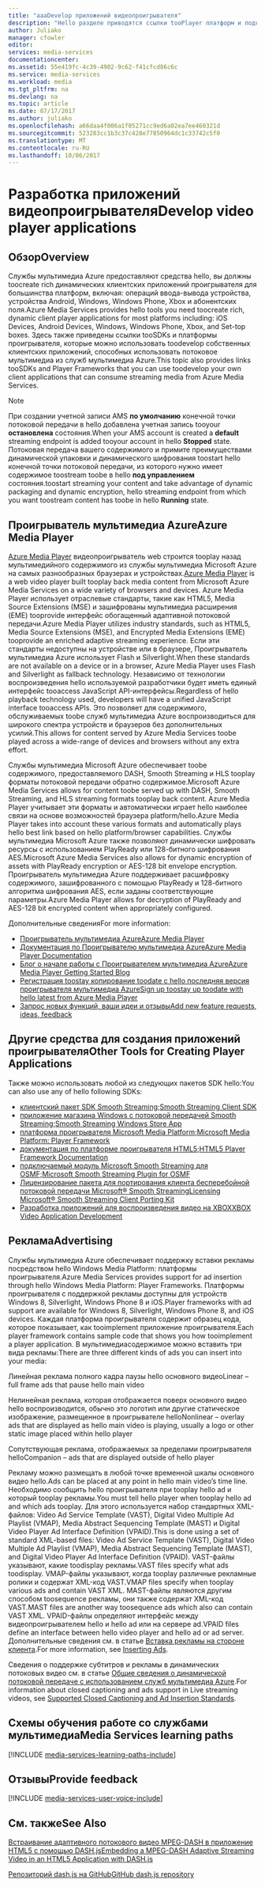 ```yaml
---
title: "aaaDevelop приложений видеопроигрывателя"
description: "Hello разделе приводятся ссылки tooPlayer платформ и подключаемых модулей, которые можно использовать toodevelop собственных клиентских приложений, способных использовать потоковое мультимедиа из служб мультимедиа."
author: Juliako
manager: cfowler
editor: 
services: media-services
documentationcenter: 
ms.assetid: 55e419fc-4c39-4902-9c62-f41cfcd86c6c
ms.service: media-services
ms.workload: media
ms.tgt_pltfrm: na
ms.devlang: na
ms.topic: article
ms.date: 07/17/2017
ms.author: juliako
ms.openlocfilehash: a66daa4f006a1f05271cc9ed6a02ea7ee460321d
ms.sourcegitcommit: 523283cc1b3c37c428e77850964dc1c33742c5f0
ms.translationtype: MT
ms.contentlocale: ru-RU
ms.lasthandoff: 10/06/2017
---
```

# <a name="develop-video-player-applications"></a><span data-ttu-id="21a8e-103">Разработка приложений видеопроигрывателя</span><span class="sxs-lookup"><span data-stu-id="21a8e-103">Develop video player applications</span></span>
## <a name="overview"></a><span data-ttu-id="21a8e-104">Обзор</span><span class="sxs-lookup"><span data-stu-id="21a8e-104">Overview</span></span>
<span data-ttu-id="21a8e-105">Службы мультимедиа Azure предоставляют средства hello, вы должны toocreate rich динамических клиентских приложений проигрывателя для большинства платформ, включая: операций ввода-вывода устройства, устройства Android, Windows, Windows Phone, Xbox и абонентских поля.</span><span class="sxs-lookup"><span data-stu-id="21a8e-105">Azure Media Services provides hello tools you need toocreate rich, dynamic client player applications for most platforms including: iOS Devices, Android Devices, Windows, Windows Phone, Xbox, and Set-top boxes.</span></span> <span data-ttu-id="21a8e-106">Здесь также приведены ссылки tooSDKs и платформы проигрывателя, которые можно использовать toodevelop собственных клиентских приложений, способных использовать потоковое мультимедиа из служб мультимедиа Azure.</span><span class="sxs-lookup"><span data-stu-id="21a8e-106">This topic also provides links tooSDKs and Player Frameworks that you can use toodevelop your own client applications that can consume streaming media from Azure Media Services.</span></span>

>[!NOTE]
><span data-ttu-id="21a8e-107">При создании учетной записи AMS **по умолчанию** конечной точки потоковой передачи в hello добавлена учетная запись tooyour **остановлена** состояния.</span><span class="sxs-lookup"><span data-stu-id="21a8e-107">When your AMS account is created a **default** streaming endpoint is added tooyour account in hello **Stopped** state.</span></span> <span data-ttu-id="21a8e-108">Потоковая передача вашего содержимого и примите преимуществами динамической упаковки и динамического шифрования toostart hello конечной точки потоковой передачи, из которого нужно имеет содержимое toostream toobe в hello **под управлением** состояния.</span><span class="sxs-lookup"><span data-stu-id="21a8e-108">toostart streaming your content and take advantage of dynamic packaging and dynamic encryption, hello streaming endpoint from which you want toostream content has toobe in hello **Running** state.</span></span> 
 
## <a name="azure-media-player"></a><span data-ttu-id="21a8e-109">Проигрыватель мультимедиа Azure</span><span class="sxs-lookup"><span data-stu-id="21a8e-109">Azure Media Player</span></span>
<span data-ttu-id="21a8e-110">[Azure Media Player](http://aka.ms/ampinfo) видеопроигрыватель web строится tooplay назад мультимедийного содержимого из службы мультимедиа Microsoft Azure на самых разнообразных браузерах и устройствах.</span><span class="sxs-lookup"><span data-stu-id="21a8e-110">[Azure Media Player](http://aka.ms/ampinfo) is a web video player built tooplay back media content from Microsoft Azure Media Services on a wide variety of browsers and devices.</span></span> <span data-ttu-id="21a8e-111">Azure Media Player использует отраслевые стандарты, такие как HTML5, Media Source Extensions (MSE) и зашифрованы мультимедиа расширения (EME) tooprovide интерфейс обогащенный адаптивной потоковой передачи.</span><span class="sxs-lookup"><span data-stu-id="21a8e-111">Azure Media Player utilizes industry standards, such as HTML5, Media Source Extensions (MSE), and Encrypted Media Extensions (EME) tooprovide an enriched adaptive streaming experience.</span></span> <span data-ttu-id="21a8e-112">Если эти стандарты недоступны на устройстве или в браузере, Проигрыватель мультимедиа Azure использует Flash и Silverlight.</span><span class="sxs-lookup"><span data-stu-id="21a8e-112">When these standards are not available on a device or in a browser, Azure Media Player uses Flash and Silverlight as fallback technology.</span></span> <span data-ttu-id="21a8e-113">Независимо от технологии воспроизведения hello используемой разработчики будет иметь единый интерфейс tooaccess JavaScript API-интерфейсы.</span><span class="sxs-lookup"><span data-stu-id="21a8e-113">Regardless of hello playback technology used, developers will have a unified JavaScript interface tooaccess APIs.</span></span> <span data-ttu-id="21a8e-114">Это позволяет для содержимого, обслуживаемых toobe служб мультимедиа Azure воспроизводиться для широкого спектра устройств и браузеров без дополнительных усилий.</span><span class="sxs-lookup"><span data-stu-id="21a8e-114">This allows for content served by Azure Media Services toobe played across a wide-range of devices and browsers without any extra effort.</span></span>

<span data-ttu-id="21a8e-115">Службы мультимедиа Microsoft Azure обеспечивает toobe содержимого, предоставляемого DASH, Smooth Streaming и HLS tooplay форматы потоковой передачи обратно содержимое.</span><span class="sxs-lookup"><span data-stu-id="21a8e-115">Microsoft Azure Media Services allows for content toobe served up with DASH, Smooth Streaming, and HLS streaming formats tooplay back content.</span></span> <span data-ttu-id="21a8e-116">Azure Media Player учитывает эти форматы и автоматически играет hello наиболее связи на основе возможностей браузера platform/hello.</span><span class="sxs-lookup"><span data-stu-id="21a8e-116">Azure Media Player takes into account these various formats and automatically plays hello best link based on hello platform/browser capabilities.</span></span> <span data-ttu-id="21a8e-117">Службы мультимедиа Microsoft Azure также позволяют динамически шифровать ресурсы с использованием PlayReady или 128-битного шифрования AES.</span><span class="sxs-lookup"><span data-stu-id="21a8e-117">Microsoft Azure Media Services also allows for dynamic encryption of assets with PlayReady encryption or AES-128 bit envelope encryption.</span></span> <span data-ttu-id="21a8e-118">Проигрыватель мультимедиа Azure поддерживает расшифровку содержимого, зашифрованного с помощью PlayReady и 128-битного алгоритма шифрования AES, если заданы соответствующие параметры.</span><span class="sxs-lookup"><span data-stu-id="21a8e-118">Azure Media Player allows for decryption of PlayReady and AES-128 bit encrypted content when appropriately configured.</span></span> 

<span data-ttu-id="21a8e-119">Дополнительные сведения</span><span class="sxs-lookup"><span data-stu-id="21a8e-119">For more information:</span></span>

* [<span data-ttu-id="21a8e-120">Проигрыватель мультимедиа Azure</span><span class="sxs-lookup"><span data-stu-id="21a8e-120">Azure Media Player</span></span>](http://aka.ms/ampinfo)
* [<span data-ttu-id="21a8e-121">Документация по Проигрывателю мультимедиа Azure</span><span class="sxs-lookup"><span data-stu-id="21a8e-121">Azure Media Player Documentation</span></span>](http://aka.ms/ampdocs) 
* [<span data-ttu-id="21a8e-122">Блог о начале работы с Проигрывателем мультимедиа Azure</span><span class="sxs-lookup"><span data-stu-id="21a8e-122">Azure Media Player Getting Started Blog</span></span>](https://azure.microsoft.com/blog/2015/04/15/announcing-azure-media-player/)
* [<span data-ttu-id="21a8e-123">Регистрация toostay копирование toodate с hello последняя версия проигрывателя мультимедиа Azure</span><span class="sxs-lookup"><span data-stu-id="21a8e-123">Sign up toostay up toodate with hello latest from Azure Media Player</span></span>](http://aka.ms/ampsignup)
* [<span data-ttu-id="21a8e-124">Запрос новых функций, ваши идеи и отзывы</span><span class="sxs-lookup"><span data-stu-id="21a8e-124">Add new feature requests, ideas, feedback</span></span>](http://aka.ms/ampuservoice) 

## <a name="other-tools-for-creating-player-applications"></a><span data-ttu-id="21a8e-125">Другие средства для создания приложений проигрывателя</span><span class="sxs-lookup"><span data-stu-id="21a8e-125">Other Tools for Creating Player Applications</span></span>
<span data-ttu-id="21a8e-126">Также можно использовать любой из следующих пакетов SDK hello:</span><span class="sxs-lookup"><span data-stu-id="21a8e-126">You can also use any of hello following SDKs:</span></span>

* [<span data-ttu-id="21a8e-127">клиентский пакет SDK Smooth Streaming;</span><span class="sxs-lookup"><span data-stu-id="21a8e-127">Smooth Streaming Client SDK</span></span>](http://www.iis.net/downloads/microsoft/smooth-streaming) 
* [<span data-ttu-id="21a8e-128">приложение магазина Windows с потоковой передачей Smooth Streaming;</span><span class="sxs-lookup"><span data-stu-id="21a8e-128">Smooth Streaming Windows Store App</span></span>](media-services-build-smooth-streaming-apps.md)
* [<span data-ttu-id="21a8e-129">платформа проигрывателя Microsoft Media Platform;</span><span class="sxs-lookup"><span data-stu-id="21a8e-129">Microsoft Media Platform: Player Framework</span></span>](http://playerframework.codeplex.com/) 
* [<span data-ttu-id="21a8e-130">документация по платформе проигрывателя HTML5;</span><span class="sxs-lookup"><span data-stu-id="21a8e-130">HTML5 Player Framework Documentation</span></span>](http://playerframework.codeplex.com/wikipage?title=HTML5%20Player&referringTitle=Documentation) 
* [<span data-ttu-id="21a8e-131">подключаемый модуль Microsoft Smooth Streaming для OSMF;</span><span class="sxs-lookup"><span data-stu-id="21a8e-131">Microsoft Smooth Streaming Plugin for OSMF</span></span>](https://www.microsoft.com/download/details.aspx?id=36057) 
* [<span data-ttu-id="21a8e-132">Лицензирование пакета для портирования клиента бесперебойной потоковой передачи Microsoft® Smooth Streaming</span><span class="sxs-lookup"><span data-stu-id="21a8e-132">Licensing Microsoft® Smooth Streaming Client Porting Kit</span></span>](http://aka.ms/sspk) 
* [<span data-ttu-id="21a8e-133">Разработка приложений для воспроизведения видео на XBOX</span><span class="sxs-lookup"><span data-stu-id="21a8e-133">XBOX Video Application Development</span></span>](http://xbox.create.msdn.com/) 

## <a name="advertising"></a><span data-ttu-id="21a8e-134">Реклама</span><span class="sxs-lookup"><span data-stu-id="21a8e-134">Advertising</span></span>
<span data-ttu-id="21a8e-135">Службы мультимедиа Azure обеспечивает поддержку вставки рекламы посредством hello Windows Media Platform: платформы проигрывателя.</span><span class="sxs-lookup"><span data-stu-id="21a8e-135">Azure Media Services provides support for ad insertion through hello Windows Media Platform: Player Frameworks.</span></span> <span data-ttu-id="21a8e-136">Платформы проигрывателя с поддержкой рекламы доступны для устройств Windows 8, Silverlight, Windows Phone 8 и iOS.</span><span class="sxs-lookup"><span data-stu-id="21a8e-136">Player frameworks with ad support are available for Windows 8, Silverlight, Windows Phone 8, and iOS devices.</span></span> <span data-ttu-id="21a8e-137">Каждая платформа проигрывателя содержит образец кода, которое показывает, как tooimplement приложение проигрывателя.</span><span class="sxs-lookup"><span data-stu-id="21a8e-137">Each player framework contains sample code that shows you how tooimplement a player application.</span></span> <span data-ttu-id="21a8e-138">В мультимедиасодержимое можно вставить три вида рекламы:</span><span class="sxs-lookup"><span data-stu-id="21a8e-138">There are three different kinds of ads you can insert into your media:</span></span>

<span data-ttu-id="21a8e-139">Линейная реклама полного кадра паузы hello основного видео</span><span class="sxs-lookup"><span data-stu-id="21a8e-139">Linear – full frame ads that pause hello main video</span></span>

<span data-ttu-id="21a8e-140">Нелинейная реклама, которая отображается поверх основного видео hello воспроизводится, обычно это логотип или другие статическое изображение, размещенное в проигрывателе hello</span><span class="sxs-lookup"><span data-stu-id="21a8e-140">Nonlinear – overlay ads that are displayed as hello main video is playing, usually a logo or other static image placed within hello player</span></span>

<span data-ttu-id="21a8e-141">Сопутствующая реклама, отображаемых за пределами проигрывателя hello</span><span class="sxs-lookup"><span data-stu-id="21a8e-141">Companion – ads that are displayed outside of hello player</span></span>

<span data-ttu-id="21a8e-142">Рекламу можно размещать в любой точке временной шкалы основного видео hello.</span><span class="sxs-lookup"><span data-stu-id="21a8e-142">Ads can be placed at any point in hello main video’s time line.</span></span> <span data-ttu-id="21a8e-143">Необходимо сообщить hello проигрывателя при tooplay hello ad и который tooplay рекламы.</span><span class="sxs-lookup"><span data-stu-id="21a8e-143">You must tell hello player when tooplay hello ad and which ads tooplay.</span></span> <span data-ttu-id="21a8e-144">Для этого используется набор стандартных XML-файлов: Video Ad Service Template (VAST), Digital Video Multiple Ad Playlist (VMAP), Media Abstract Sequencing Template (MAST) и Digital Video Player Ad Interface Definition (VPAID).</span><span class="sxs-lookup"><span data-stu-id="21a8e-144">This is done using a set of standard XML-based files: Video Ad Service Template (VAST), Digital Video Multiple Ad Playlist (VMAP), Media Abstract Sequencing Template (MAST), and Digital Video Player Ad Interface Definition (VPAID).</span></span> <span data-ttu-id="21a8e-145">VAST-файлы указывают, какие toodisplay рекламы.</span><span class="sxs-lookup"><span data-stu-id="21a8e-145">VAST files specify what ads toodisplay.</span></span> <span data-ttu-id="21a8e-146">VMAP-файлы указывают, когда tooplay различные рекламные ролики и содержат XML-код VAST.</span><span class="sxs-lookup"><span data-stu-id="21a8e-146">VMAP files specify when tooplay various ads and contain VAST XML.</span></span> <span data-ttu-id="21a8e-147">MAST-файлы являются другим способом toosequence рекламы, они также содержат XML-код VAST.</span><span class="sxs-lookup"><span data-stu-id="21a8e-147">MAST files are another way toosequence ads which also can contain VAST XML.</span></span> <span data-ttu-id="21a8e-148">VPAID-файлы определяют интерфейс между видеопроигрывателем hello и hello ad или на сервере ad.</span><span class="sxs-lookup"><span data-stu-id="21a8e-148">VPAID files define an interface between hello video player and hello ad or ad server.</span></span> <span data-ttu-id="21a8e-149">Дополнительные сведения см. в статье [Вставка рекламы на стороне клиента](https://msdn.microsoft.com/library/dn387398.aspx).</span><span class="sxs-lookup"><span data-stu-id="21a8e-149">For more information, see [Inserting Ads](https://msdn.microsoft.com/library/dn387398.aspx).</span></span>

<span data-ttu-id="21a8e-150">Сведения о поддержке субтитров и рекламы в динамических потоковых видео см. в статье [Общие сведения о динамической потоковой передаче с использованием служб мультимедиа Azure](https://msdn.microsoft.com/library/c49e0b4d-357e-4cca-95e5-2288924d1ff3#caption_ad).</span><span class="sxs-lookup"><span data-stu-id="21a8e-150">For information about closed captioning and ads support in Live streaming videos, see [Supported Closed Captioning and Ad Insertion Standards](https://msdn.microsoft.com/library/c49e0b4d-357e-4cca-95e5-2288924d1ff3#caption_ad).</span></span>

## <a name="media-services-learning-paths"></a><span data-ttu-id="21a8e-151">Схемы обучения работе со службами мультимедиа</span><span class="sxs-lookup"><span data-stu-id="21a8e-151">Media Services learning paths</span></span>
[!INCLUDE [media-services-learning-paths-include](../../includes/media-services-learning-paths-include.md)]

## <a name="provide-feedback"></a><span data-ttu-id="21a8e-152">Отзывы</span><span class="sxs-lookup"><span data-stu-id="21a8e-152">Provide feedback</span></span>
[!INCLUDE [media-services-user-voice-include](../../includes/media-services-user-voice-include.md)]

## <a name="see-also"></a><span data-ttu-id="21a8e-153">См. также</span><span class="sxs-lookup"><span data-stu-id="21a8e-153">See Also</span></span>
[<span data-ttu-id="21a8e-154">Встраивание адаптивного потокового видео MPEG-DASH в приложение HTML5 с помощью DASH.js</span><span class="sxs-lookup"><span data-stu-id="21a8e-154">Embedding a MPEG-DASH Adaptive Streaming Video in an HTML5 Application with DASH.js</span></span>](media-services-embed-mpeg-dash-in-html5.md)

[<span data-ttu-id="21a8e-155">Репозиторий dash.js на GitHub</span><span class="sxs-lookup"><span data-stu-id="21a8e-155">GitHub dash.js repository</span></span>](https://github.com/Dash-Industry-Forum/dash.js)

